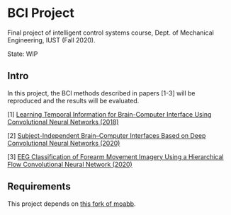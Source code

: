 # BCI Project

Final project of intelligent control systems course, Dept. of Mechanical Engineering, IUST (Fall 2020).

State: WIP

## Intro

In this project, the BCI methods described in papers [1-3] will be reproduced and the results will be evaluated.

[1] [Learning Temporal Information for Brain-Computer Interface Using Convolutional Neural Networks (2018)](https://ieeexplore.ieee.org/document/8310961)

[2] [Subject-Independent Brain–Computer Interfaces Based on Deep Convolutional Neural Networks (2020)](https://ieeexplore.ieee.org/document/8897723)

[3] [EEG Classification of Forearm Movement Imagery Using a Hierarchical Flow Convolutional Neural Network (2020)](https://ieeexplore.ieee.org/document/9046799)

## Requirements

This project depends on [this fork of moabb](https://github.com/m2-farzan/moabb).
